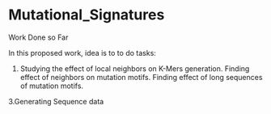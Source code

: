 # Mutational_Signatures

Work Done so Far

In this proposed work, idea is to to do tasks:
1. Studying the effect of local neighbors on K-Mers generation.
Finding effect of neighbors on mutation motifs.
Finding effect of long sequences of mutation motifs.

3.Generating Sequence data



